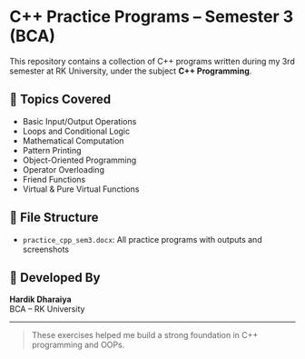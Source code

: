 # C++ Practice Programs – Semester 3 (BCA)

This repository contains a collection of C++ programs written during my 3rd semester at RK University, under the subject **C++ Programming**.

## 🧠 Topics Covered
- Basic Input/Output Operations
- Loops and Conditional Logic
- Mathematical Computation
- Pattern Printing
- Object-Oriented Programming
- Operator Overloading
- Friend Functions
- Virtual & Pure Virtual Functions

## 📁 File Structure
- `practice_cpp_sem3.docx`: All practice programs with outputs and screenshots

## 📌 Developed By
**Hardik Dharaiya**  
BCA – RK University  

---

> These exercises helped me build a strong foundation in C++ programming and OOPs.

